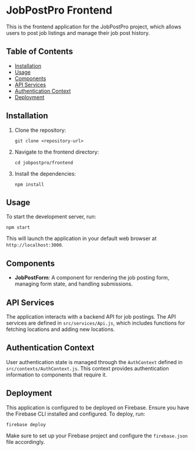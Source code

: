 # JobPostPro Frontend

This is the frontend application for the JobPostPro project, which allows users to post job listings and manage their job post history.

## Table of Contents

- [Installation](#installation)
- [Usage](#usage)
- [Components](#components)
- [API Services](#api-services)
- [Authentication Context](#authentication-context)
- [Deployment](#deployment)

## Installation

1. Clone the repository:
   ```
   git clone <repository-url>
   ```

2. Navigate to the frontend directory:
   ```
   cd jobpostpro/frontend
   ```

3. Install the dependencies:
   ```
   npm install
   ```

## Usage

To start the development server, run:
```
npm start
```
This will launch the application in your default web browser at `http://localhost:3000`.

## Components

- **JobPostForm**: A component for rendering the job posting form, managing form state, and handling submissions.

## API Services

The application interacts with a backend API for job postings. The API services are defined in `src/services/Api.js`, which includes functions for fetching locations and adding new locations.

## Authentication Context

User authentication state is managed through the `AuthContext` defined in `src/contexts/AuthContext.js`. This context provides authentication information to components that require it.

## Deployment

This application is configured to be deployed on Firebase. Ensure you have the Firebase CLI installed and configured. To deploy, run:
```
firebase deploy
```

Make sure to set up your Firebase project and configure the `firebase.json` file accordingly.